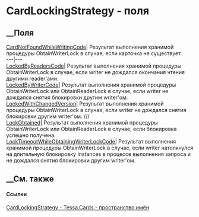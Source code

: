 # CardLockingStrategy - поля
##  __Поля
[CardNotFoundWhileWritingCode](F_Tessa_Cards_CardLockingStrategy_CardNotFoundWhileWritingCode.htm)|
Результат выполнения хранимой процедуры ObtainWriterLock в случае, если
карточка не существует.  
---|---  
[LockedByReadersCode](F_Tessa_Cards_CardLockingStrategy_LockedByReadersCode.htm)|
Результат выполнения хранимой процедуры ObtainWriterLock в случае, если writer
не дождался окончания чтения другими reader'ами.  
[LockedByWriterCode](F_Tessa_Cards_CardLockingStrategy_LockedByWriterCode.htm)|
Результат выполнения хранимой процедуры ObtainWriterLock или ObtainReaderLock
в случае, если writer не дождался снятия блокировки другим writer'ом.  
[LockedWithChangedVersion](F_Tessa_Cards_CardLockingStrategy_LockedWithChangedVersion.htm)|
Результат выполнения хранимой процедуры ObtainWriterLock в случае, если writer
не дождался снятия блокировки другим writer'ом. ///  
[LockObtained](F_Tessa_Cards_CardLockingStrategy_LockObtained.htm)|  Результат
выполнения хранимой процедуры ObtainWriterLock или ObtainReaderLock в случае,
если блокировка успешно получена.  
[LockTimeoutWhileObtainingWriterLockCode](F_Tessa_Cards_CardLockingStrategy_LockTimeoutWhileObtainingWriterLockCode.htm)|
Результат выполнения хранимой процедуры ObtainWriterLock в случае, если writer
натолкнулся на длительную блокировку Instances в процессе выполнения запроса и
не дождался снятия блокировки другим writer'ом.  
## __См. также
#### Ссылки
[CardLockingStrategy - ](T_Tessa_Cards_CardLockingStrategy.htm)
[Tessa.Cards - пространство имён](N_Tessa_Cards.htm)
